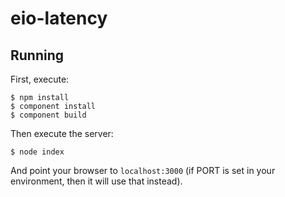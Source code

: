 
# eio-latency

## Running

First, execute:

```
$ npm install
$ component install
$ component build
```

Then execute the server:

```
$ node index
```

And point your browser to `localhost:3000` (if PORT is set in your environment, then it will use that instead).

